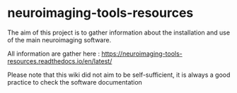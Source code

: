 # neuroimaging-tools-resources

The aim of this project is to gather information about the installation and use of the main neuroimaging software. 

All information are gather here : https://neuroimaging-tools-resources.readthedocs.io/en/latest/ 

Please note that this wiki did not aim to be self-sufficient, it is always a good practice to check the software documentation

